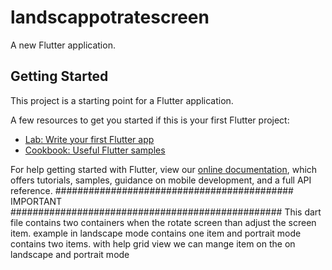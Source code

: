 # landscappotratescreen

A new Flutter application.

## Getting Started

This project is a starting point for a Flutter application.

A few resources to get you started if this is your first Flutter project:

- [Lab: Write your first Flutter app](https://flutter.dev/docs/get-started/codelab)
- [Cookbook: Useful Flutter samples](https://flutter.dev/docs/cookbook)

For help getting started with Flutter, view our
[online documentation](https://flutter.dev/docs), which offers tutorials,
samples, guidance on mobile development, and a full API reference.
########################################### IMPORTANT #################################################
This dart file contains two containers when the rotate screen than adjust the screen item.
example in landscape mode contains one item and portrait mode contains two items.
with help grid view we can mange item on the on landscape and portrait mode
